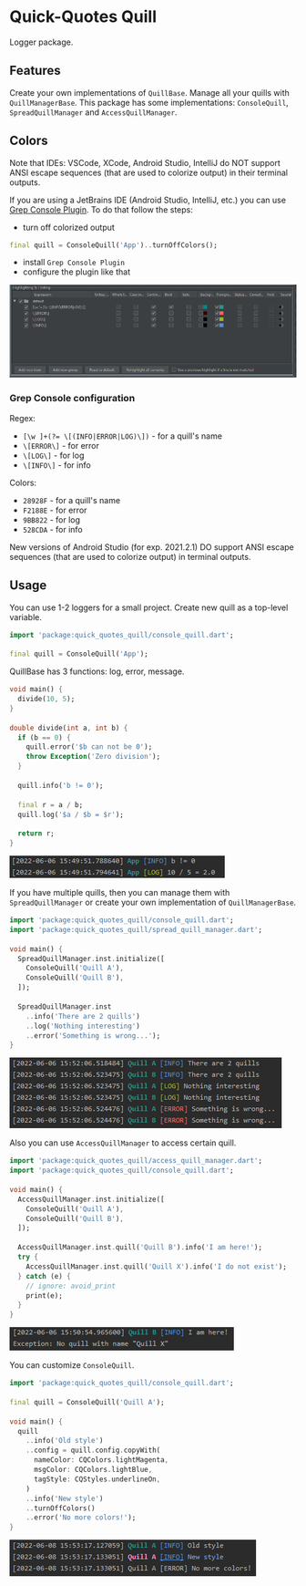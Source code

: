 # Quick-Quotes Quill

Logger package.

## Features

Create your own implementations of `QuillBase`.
Manage all your quills with `QuillManagerBase`.
This package has some implementations: `ConsoleQuill`, `SpreadQuillManager` and `AccessQuillManager`.

## Colors

Note that IDEs: VSCode, XCode, Android Studio, IntelliJ do NOT support ANSI 
escape sequences (that are used to colorize output) in their terminal outputs. 

If you are using a JetBrains IDE (Android Studio, IntelliJ, etc.) you can use 
[Grep Console Plugin](https://plugins.jetbrains.com/plugin/7125-grep-console). 
To do that follow the steps:
- turn off colorized output

```dart
final quill = ConsoleQuill('App')..turnOffColors();
```

- install `Grep Console Plugin`
- configure the plugin like that

<img src="https://raw.githubusercontent.com/bytes7bytes7/quick_quotes_quill/master/screenshots/grep_console.png">

### Grep Console configuration

Regex:
- `[\w ]+(?= \[(INFO|ERROR|LOG)\])` - for a quill's name
- `\[ERROR\]` - for error
- `\[LOG\]` - for log
- `\[INFO\]` - for info

Colors:
- `28928F` - for a quill's name
- `F2188E` - for error
- `9BB822` - for log
- `528CDA` - for info

New versions of Android Studio (for exp. 2021.2.1) DO support ANSI 
escape sequences (that are used to colorize output) in terminal outputs.

## Usage

You can use 1-2 loggers for a small project.
Create new quill as a top-level variable.

```dart
import 'package:quick_quotes_quill/console_quill.dart';

final quill = ConsoleQuill('App');
```

QuillBase has 3 functions: log, error,  message.

```dart
void main() {
  divide(10, 5);
}

double divide(int a, int b) {
  if (b == 0) {
    quill.error('$b can not be 0');
    throw Exception('Zero division');
  }

  quill.info('b != 0');

  final r = a / b;
  quill.log('$a / $b = $r');

  return r;
}

```

<img src="https://raw.githubusercontent.com/bytes7bytes7/quick_quotes_quill/master/screenshots/single_quill.png">

If you have multiple quills, then you can manage them with `SpreadQuillManager` 
or create your own implementation of `QuillManagerBase`.

```dart
import 'package:quick_quotes_quill/console_quill.dart';
import 'package:quick_quotes_quill/spread_quill_manager.dart';

void main() {
  SpreadQuillManager.inst.initialize([
    ConsoleQuill('Quill A'),
    ConsoleQuill('Quill B'),
  ]);

  SpreadQuillManager.inst
    ..info('There are 2 quills')
    ..log('Nothing interesting')
    ..error('Something is wrong...');
}
```

<img src="https://raw.githubusercontent.com/bytes7bytes7/quick_quotes_quill/master/screenshots/spread_manager.png">

Also you can use `AccessQuillManager` to access certain quill.

```dart
import 'package:quick_quotes_quill/access_quill_manager.dart';
import 'package:quick_quotes_quill/console_quill.dart';

void main() {
  AccessQuillManager.inst.initialize([
    ConsoleQuill('Quill A'),
    ConsoleQuill('Quill B'),
  ]);

  AccessQuillManager.inst.quill('Quill B').info('I am here!');
  try {
    AccessQuillManager.inst.quill('Quill X').info('I do not exist');
  } catch (e) {
    // ignore: avoid_print
    print(e);
  }
}

```

<img src="https://raw.githubusercontent.com/bytes7bytes7/quick_quotes_quill/master/screenshots/access_manager.png">

You can customize `ConsoleQuill`.

```dart
import 'package:quick_quotes_quill/console_quill.dart';

final quill = ConsoleQuill('Quill A');

void main() {
  quill
    ..info('Old style')
    ..config = quill.config.copyWith(
      nameColor: CQColors.lightMagenta,
      msgColor: CQColors.lightBlue,
      tagStyle: CQStyles.underlineOn,
    )
    ..info('New style')
    ..turnOffColors()
    ..error('No more colors!');
}
```

<img src="https://raw.githubusercontent.com/bytes7bytes7/quick_quotes_quill/master/screenshots/customize.png">